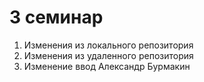 # 3 семинар
1. Изменения из локального репозитория
2. Изменения из удаленного репозитория
3. Изменение ввод Александр Бурмакин